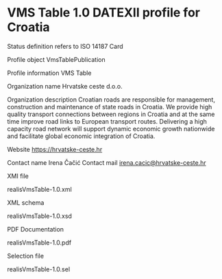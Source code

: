 # VMS Table 1.0 DATEXII profile for Croatia

Status definition refers to ISO 14187
Card

Profile object
VmsTablePublication

Profile information
VMS Table

Organization name
Hrvatske ceste d.o.o.

Organization description
Croatian roads are responsible for management, construction and maintenance of state roads in Croatia. We provide high quality transport connections between regions in Croatia and at the same time improve road links to European transport routes. Delivering a high capacity road network will support dynamic economic growth nationwide and facilitate global economic integration of Croatia.

Website
https://hrvatske-ceste.hr

Contact name
Irena Čačić
Contact mail
irena.cacic@hrvatske-ceste.hr

XMI file

realisVmsTable-1.0.xml

XML schema

realisVmsTable-1.0.xsd

PDF Documentation

realisVmsTable-1.0.pdf

Selection file

realisVmsTable-1.0.sel
